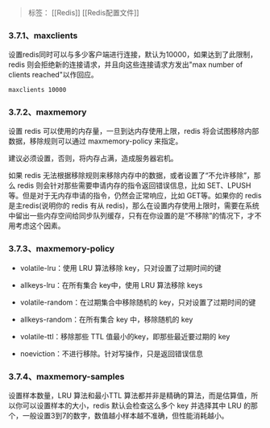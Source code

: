 > 标签： [[Redis]] [[Redis配置文件]]

### 3.7.1、maxclients

设置redis同时可以与多少客户端进行连接，默认为10000，如果达到了此限制，redis 则会拒绝新的连接请求，并且向这些连接请求方发出"max number of clients reached"以作回应。

```Bash
maxclients 10000
```

### 3.7.2、maxmemory

设置 redis 可以使用的内存量，一旦到达内存使用上限，redis 将会试图移除内部数据，移除规则可以通过 maxmemory-policy 来指定。

建议必须设置，否则，将内存占满，造成服务器宕机。

如果 redis 无法根据移除规则来移除内存中的数据，或者设置了“不允许移除”，那么 redis 则会针对那些需要申请内存的指令返回错误信息，比如 SET、LPUSH 等。但是对于无内存申请的指令，仍然会正常响应，比如 GET等。如果你的 redis 是主redis(说明你的 redis 有从 redis)，那么在设置内存使用上限时，需要在系统中留出一些内存空间给同步队列缓存，只有在你设置的是“不移除”的情况下，才不用考虑这个因素。

### 3.7.3、maxmemory-policy

-   volatile-lru：使用 LRU 算法移除 key，只对设置了过期时间的键
    
-   allkeys-lru：在所有集合 key中，使用 LRU 算法移除 keys
    
-   volatile-random：在过期集合中移除随机的 key，只对设置了过期时间的键
    
-   allkeys-random：在所有集合 key 中，移除随机的 key
    
-   volatile-ttl：移除那些 TTL 值最小的key，即那些最近要过期的 key
    
-   noeviction：不进行移除。针对写操作，只是返回错误信息
    

### 3.7.4、maxmemory-samples

设置样本数量，LRU 算法和最小TTL 算法都并非是精确的算法，而是估算值，所以你可以设置样本的大小，redis 默认会检查这么多个 key 并选择其中 LRU 的那个，一般设置3到7的数字，数值越小样本越不准确，但性能消耗越小。